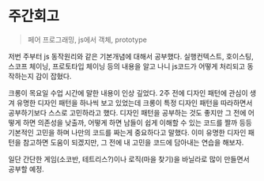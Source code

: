# 주간회고

> 페어 프로그래밍, js에서 객체, prototype

저번 주부터 js 동작원리와 같은 기본개념에 대해서 공부했다. 실행컨텍스트, 호이스팅, 스코프 체이닝, 프로토타입 체이닝 등의 내용을 알고 나니 js코드가 어떻게 처리되고 동작하는지 감이 잡혔다.

크롱이 목요일 수업 시간에 말한 내용이 인상 깊었다. 2주 전에 디자인 패턴에 관심이 생겨 유명한 디자인 패턴을 하나씩 보고 있었는데 크롱이 특정 디자인 패턴을 따라하면서 공부하기보다 스스로 고민하라고 했다. 디자인 패턴을 공부하는 것도 좋지만 그 전에 어떻게 하면 의존성을 낮출까, 어떻게 하면 남들이 쉽게 이해할 수 있는 코드를 짤까 등등 기본적인 고민을 하며 나만의 코드를 짜는게 중요하다고 말했다. 이미 유명한 디자인 패턴을 참고하면 도움이 되겠지만, 그 전에 내 고민을 코드에 담아내는 연습을 해보자.

일단 간단한 게임(소코반, 테트리스?)이나 로직(마을 찾기)을 바닐라로 많이 만들면서 공부할 예정.
